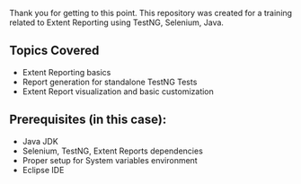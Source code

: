 Thank you for getting to this point. This repository was created for a training related to Extent Reporting using TestNG, Selenium, Java.

## Topics Covered
- Extent Reporting basics
- Report generation for standalone TestNG Tests
- Extent Report visualization and basic customization

## **Prerequisites (in this case):**
- Java JDK
- Selenium, TestNG, Extent Reports dependencies
- Proper setup for System variables environment
- Eclipse IDE